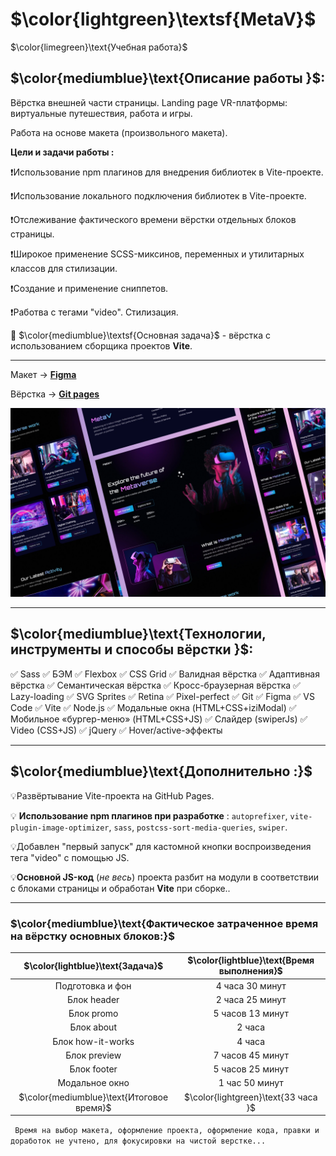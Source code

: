 # $\color{lightgreen}\textsf{MetaV}$

$\color{limegreen}\text{Учебная работа}$

## $\color{mediumblue}\text{Описание работы }$:

Вёрстка внешней части страницы. Landing page VR-платформы: виртуальные путешествия, работа и игры.

Работа на основе макета (произвольного макета).

**Цели и задачи работы :**

❗Использование npm плагинов для внедрения библиотек в Vite-проекте.

❗Использование локального подключения библиотек в Vite-проекте.

❗Отслеживание фактического времени вёрстки отдельных блоков страницы.

❗Широкое применение SCSS-миксинов, переменных и утилитарных классов для стилизации.

❗Создание и применение сниппетов.

❗Работва с тегами "video". Стилизация.

🎯 $\color{mediumblue}\textsf{Основная задача}$ - вёрстка с использованием сборщика проектов **Vite**.

---

Макет -> [**Figma**](https://www.figma.com/design/1IEbzR6j6lvxCkBfH6EyTe/%D0%BC%D0%B5%D1%82%D0%B0%D0%B2%D1%81%D0%B5%D0%BB%D0%B5%D0%BD%D0%BD%D0%B0%D1%8F?node-id=0-1&p=f&t=YlwRUwdwrSm1ihlD-0)

Вёрстка -> [**Git pages**](https://artiom-work.github.io/MetaV/)

<img src="./public/images/website/readme-preview-image.webp" width="700" alt="Изображение макета страницы">

---

## $\color{mediumblue}\text{Технологии, инструменты и способы вёрстки }$:

✅ Sass
✅ БЭМ
✅ Flexbox
✅ CSS Grid
✅ Валидная вёрстка
✅ Адаптивная вёрстка
✅ Семантическая вёрстка
✅ Кросс-браузерная вёрстка
✅ Lazy-loading
✅ SVG Sprites
✅ Retina
✅ Pixel-perfect
✅ Git
✅ Figma
✅ VS Code
✅ Vite
✅ Node.js
✅ Модальные окна (HTML+CSS+iziModal)
✅ Мобильное «бургер-меню» (HTML+CSS+JS)
✅ Слайдер (swiperJs)
✅ Video (CSS+JS)
✅ jQuery
✅ Hover/active-эффекты

---

## $\color{mediumblue}\text{Дополнительно :}$

💡Развёртывание Vite-проекта на GitHub Pages.

💡 **Использование npm плагинов при разработке** : `autoprefixer`, `vite-plugin-image-optimizer`, `sass`, `postcss-sort-media-queries`, `swiper`.

💡Добавлен "первый запуск" для кастомной кнопки воспроизведения тега "video" с помощью JS.

💡**Основной JS-код** (_не весь_) проекта разбит на модули в соответствии с блоками страницы и обработан **Vite** при сборке..

---

### $\color{mediumblue}\text{Фактическое затраченное время на вёрстку основных блоков:}$

|     $\color{lightblue}\text{Задача}$      | $\color{lightblue}\text{Время выполнения}$ |
| :---------------------------------------: | :----------------------------------------: |
|             Подготовка и фон              |              4 часа 30 минут               |
|                Блок header                |              2 часа 25 минут               |
|                Блок promo                 |              5 часов 13 минут              |
|                Блок about                 |                   2 часа                   |
|             Блок how-it-works             |                   4 часа                   |
|               Блок preview                |              7 часов 45 минут              |
|                Блок footer                |              5 часов 25 минут              |
|              Модальное окно               |               1 час 50 минут               |
| $\color{mediumblue}\text{Итоговое время}$ |    $\color{lightgreen}\text{33 часа }$     |

` Время на выбор макета, оформление проекта, оформление кода, правки и доработок не учтено, для фокусировки на чистой верстке...`
